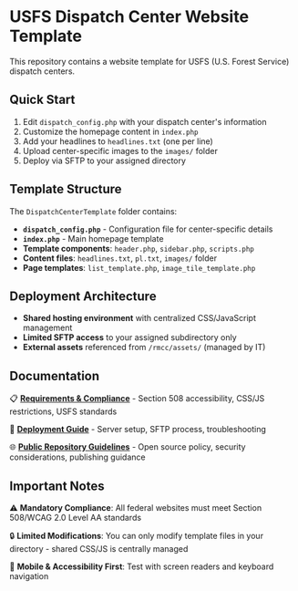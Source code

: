 # USFS Dispatch Center Website Template

This repository contains a website template for USFS (U.S. Forest Service) dispatch centers.

## Quick Start

1. Edit `dispatch_config.php` with your dispatch center's information
2. Customize the homepage content in `index.php`
3. Add your headlines to `headlines.txt` (one per line)
4. Upload center-specific images to the `images/` folder
5. Deploy via SFTP to your assigned directory

## Template Structure

The `DispatchCenterTemplate` folder contains:

- **`dispatch_config.php`** - Configuration file for center-specific details
- **`index.php`** - Main homepage template
- **Template components**: `header.php`, `sidebar.php`, `scripts.php`
- **Content files**: `headlines.txt`, `pl.txt`, `images/` folder
- **Page templates**: `list_template.php`, `image_tile_template.php`

## Deployment Architecture

- **Shared hosting environment** with centralized CSS/JavaScript management
- **Limited SFTP access** to your assigned subdirectory only
- **External assets** referenced from `/rmcc/assets/` (managed by IT)

## Documentation

📋 **[Requirements & Compliance](docs/requirements.md)** - Section 508 accessibility, CSS/JS restrictions, USFS standards

🚀 **[Deployment Guide](docs/deployment.md)** - Server setup, SFTP process, troubleshooting

🌐 **[Public Repository Guidelines](docs/public-repository.md)** - Open source policy, security considerations, publishing guidance

## Important Notes

⚠️ **Mandatory Compliance**: All federal websites must meet Section 508/WCAG 2.0 Level AA standards

🔒 **Limited Modifications**: You can only modify template files in your directory - shared CSS/JS is centrally managed

📱 **Mobile & Accessibility First**: Test with screen readers and keyboard navigation